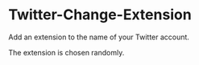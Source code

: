 # Twitter-Change-Extension
Add an extension to the name of your Twitter account.

The extension is chosen randomly.
